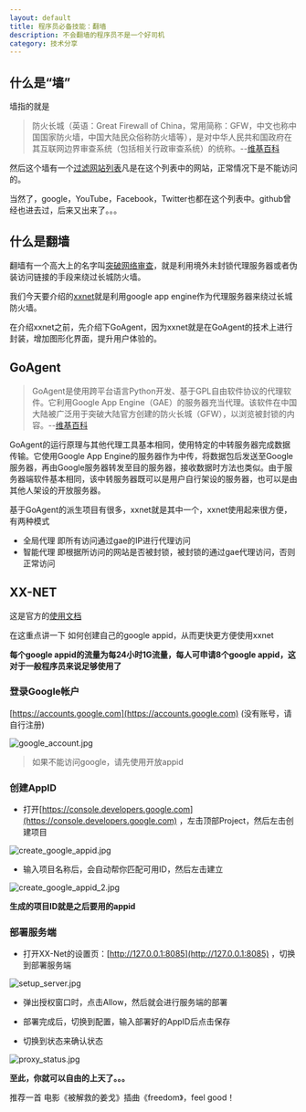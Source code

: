 ```yaml
---
layout: default
title: 程序员必备技能：翻墙
description: 不会翻墙的程序员不是一个好司机
category: 技术分享
---
```


## 什么是“墙”

墙指的就是
> 防火长城（英语：Great Firewall of China，常用简称：GFW，中文也称中国国家防火墙，中国大陆民众俗称防火墙等），是对中华人民共和国政府在其互联网边界审查系统（包括相关行政审查系统）的统称。--[维基百科](https://zh.wikipedia.org/wiki/%E9%98%B2%E7%81%AB%E9%95%BF%E5%9F%8E)

然后这个墙有一个[过滤网站列表](https://zh.wikipedia.org/wiki/%E4%B8%AD%E5%8D%8E%E4%BA%BA%E6%B0%91%E5%85%B1%E5%92%8C%E5%9B%BD%E8%A2%AB%E5%B0%81%E9%94%81%E7%BD%91%E7%AB%99%E5%88%97%E8%A1%A8)凡是在这个列表中的网站，正常情况下是不能访问的。

当然了，google，YouTube，Facebook，Twitter也都在这个列表中。github曾经也进去过，后来又出来了。。。

## 什么是翻墙

翻墙有一个高大上的名字叫[突破网络审查](https://zh.wikipedia.org/wiki/%E7%AA%81%E7%A0%B4%E7%BD%91%E7%BB%9C%E5%AE%A1%E6%9F%A5)，就是利用境外未封锁代理服务器或者伪装访问链接的手段来绕过长城防火墙。

我们今天要介绍的[xxnet](https://github.com/XX-net/XX-Net)就是利用google app engine作为代理服务器来绕过长城防火墙。

在介绍xxnet之前，先介绍下GoAgent，因为xxnet就是在GoAgent的技术上进行封装，增加图形化界面，提升用户体验的。

## GoAgent

> GoAgent是使用跨平台语言Python开发、基于GPL自由软件协议的代理软件。它利用Google App Engine（GAE）的服务器充当代理。该软件在中国大陆被广泛用于突破大陆官方创建的防火长城（GFW），以浏览被封锁的内容。--[维基百科](https://zh.wikipedia.org/wiki/GoAgent)

GoAgent的运行原理与其他代理工具基本相同，使用特定的中转服务器完成数据传输。它使用Google App Engine的服务器作为中传，将数据包后发送至Google服务器，再由Google服务器转发至目的服务器，接收数据时方法也类似。由于服务器端软件基本相同，该中转服务器既可以是用户自行架设的服务器，也可以是由其他人架设的开放服务器。

基于GoAgent的派生项目有很多，xxnet就是其中一个，xxnet使用起来很方便，有两种模式

- 全局代理 即所有访问通过gae的IP进行代理访问
- 智能代理 即根据所访问的网站是否被封锁，被封锁的通过gae代理访问，否则正常访问

## XX-NET

这是官方的[使用文档](https://github.com/XX-net/XX-Net/wiki/How-to-use)

在这重点讲一下 如何创建自己的google appid，从而更快更方便使用xxnet

**每个google appid的流量为每24小时1G流量，每人可申请8个google appid，这对于一般程序员来说足够使用了**

### 登录Google帐户

[https://accounts.google.com](https://accounts.google.com) (没有账号，请自行注册)

![google_account.jpg](https://suchao2007.github.io/assets/article_img/google_account.jpg)

> 如果不能访问google，请先使用开放appid

### 创建AppID

- 打开[https://console.developers.google.com](https://console.developers.google.com) ，左击顶部Project，然后左击创建项目

![create_google_appid.jpg](https://suchao2007.github.io/assets/article_img/create_google_appid.jpg)

- 输入项目名称后，会自动帮你匹配可用ID，然后左击建立

![create_google_appid_2.jpg](https://suchao2007.github.io/assets/article_img/create_google_appid_2.jpg)

**生成的项目ID就是之后要用的appid**

### 部署服务端

- 打开XX-Net的设置页：[http://127.0.0.1:8085](http://127.0.0.1:8085) ，切换到部署服务端

![setup_server.jpg](https://suchao2007.github.io/assets/article_img/setup_server.jpg)

- 弹出授权窗口时，点击Allow，然后就会进行服务端的部署

- 部署完成后，切换到配置，输入部署好的AppID后点击保存

- 切换到状态来确认状态

![proxy_status.jpg](https://suchao2007.github.io/assets/article_img/proxy_status.jpg)

**至此，你就可以自由的上天了。。。**

推荐一首 电影《被解救的姜戈》插曲《freedom》，feel good！